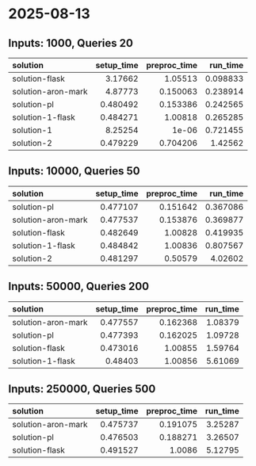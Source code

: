 # 2025-08-13

## Inputs: 1000, Queries 20

| solution           |   setup_time |   preproc_time |   run_time |
|:-------------------|-------------:|---------------:|-----------:|
| solution-flask     |     3.17662  |       1.05513  |   0.098833 |
| solution-aron-mark |     4.87773  |       0.150063 |   0.238914 |
| solution-pl        |     0.480492 |       0.153386 |   0.242565 |
| solution-1-flask   |     0.484271 |       1.00818  |   0.265285 |
| solution-1         |     8.25254  |       1e-06    |   0.721455 |
| solution-2         |     0.479229 |       0.704206 |   1.42562  |

## Inputs: 10000, Queries 50

| solution           |   setup_time |   preproc_time |   run_time |
|:-------------------|-------------:|---------------:|-----------:|
| solution-pl        |     0.477107 |       0.151642 |   0.367086 |
| solution-aron-mark |     0.477537 |       0.153876 |   0.369877 |
| solution-flask     |     0.482649 |       1.00828  |   0.419935 |
| solution-1-flask   |     0.484842 |       1.00836  |   0.807567 |
| solution-2         |     0.481297 |       0.50579  |   4.02602  |

## Inputs: 50000, Queries 200

| solution           |   setup_time |   preproc_time |   run_time |
|:-------------------|-------------:|---------------:|-----------:|
| solution-aron-mark |     0.477557 |       0.162368 |    1.08379 |
| solution-pl        |     0.477393 |       0.162025 |    1.09728 |
| solution-flask     |     0.473016 |       1.00855  |    1.59764 |
| solution-1-flask   |     0.48403  |       1.00856  |    5.61069 |

## Inputs: 250000, Queries 500

| solution           |   setup_time |   preproc_time |   run_time |
|:-------------------|-------------:|---------------:|-----------:|
| solution-aron-mark |     0.475737 |       0.191075 |    3.25287 |
| solution-pl        |     0.476503 |       0.188271 |    3.26507 |
| solution-flask     |     0.491527 |       1.0086   |    5.12795 |